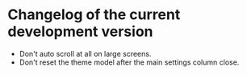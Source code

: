# Changelog of the current development version

* Don't auto scroll at all on large screens.
* Don't reset the theme model after the main settings column close.

